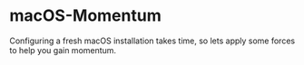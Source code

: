 # macOS-Momentum
Configuring a fresh macOS installation takes time, so lets apply some forces to help you gain momentum.
